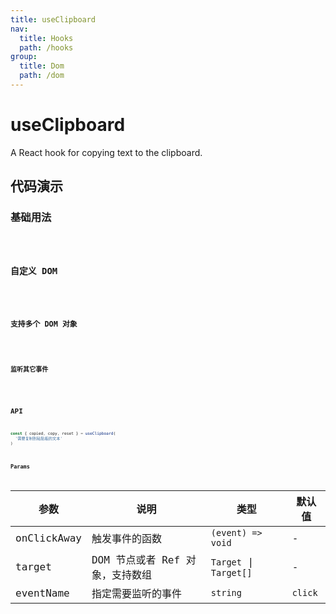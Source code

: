 ```yaml
---
title: useClipboard
nav:
  title: Hooks
  path: /hooks
group:
  title: Dom
  path: /dom
---
```


# useClipboard

A React hook for copying text to the clipboard.

## 代码演示

### 基础用法

<code src="./demo/demo1.tsx" />

### 自定义 DOM

<code src="./demo/demo2.tsx" />

### 支持多个 DOM 对象

<code src="./demo/demo3.tsx" />

### 监听其它事件

<code src="./demo/demo4.tsx" />

## API

```ts
const { copied, copy, reset } = useClipboard(
  '需要复制到粘贴板的文本'
)
```

### Params

| 参数    | 说明                                         | 类型                   | 默认值 |
|---------|----------------------------------------------|------------------------|--------|
| onClickAway | 触发事件的函数  | `(event) => void` | -      |
| target | DOM 节点或者 Ref 对象，支持数组 | `Target` \| `Target[]` | - |
| eventName | 指定需要监听的事件 | `string` | `click` |
